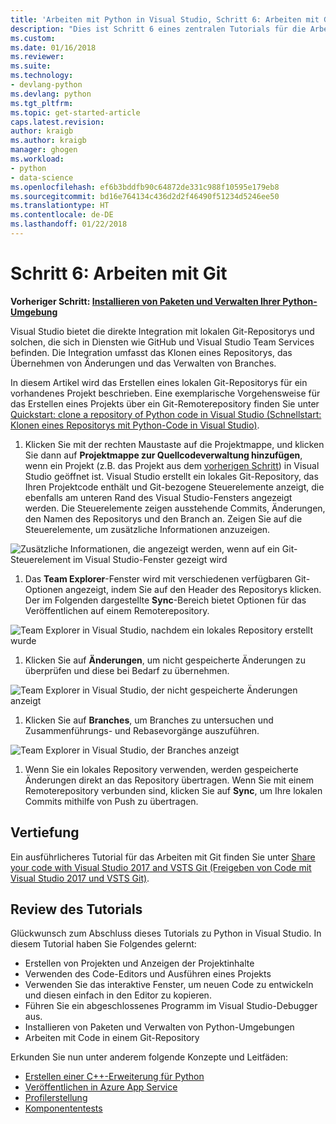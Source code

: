 ```yaml
---
title: 'Arbeiten mit Python in Visual Studio, Schritt 6: Arbeiten mit Git | Microsoft-Dokumentation'
description: "Dies ist Schritt 6 eines zentralen Tutorials für die Arbeit mit Python in Visual Studio, in dem die Git-bezogenen Features von Visual Studio erläutert werden."
ms.custom: 
ms.date: 01/16/2018
ms.reviewer: 
ms.suite: 
ms.technology:
- devlang-python
ms.devlang: python
ms.tgt_pltfrm: 
ms.topic: get-started-article
caps.latest.revision: 
author: kraigb
ms.author: kraigb
manager: ghogen
ms.workload:
- python
- data-science
ms.openlocfilehash: ef6b3bddfb90c64872de331c988f10595e179eb8
ms.sourcegitcommit: bd16e764134c436d2d2f46490f51234d5246ee50
ms.translationtype: HT
ms.contentlocale: de-DE
ms.lasthandoff: 01/22/2018
---
```

# <a name="step-6-working-with-git"></a>Schritt 6: Arbeiten mit Git

**Vorheriger Schritt: [Installieren von Paketen und Verwalten Ihrer Python-Umgebung](tutorial-working-with-python-in-visual-studio-step-05-installing-packages.md)**

Visual Studio bietet die direkte Integration mit lokalen Git-Repositorys und solchen, die sich in Diensten wie GitHub und Visual Studio Team Services befinden. Die Integration umfasst das Klonen eines Repositorys, das Übernehmen von Änderungen und das Verwalten von Branches.

In diesem Artikel wird das Erstellen eines lokalen Git-Repositorys für ein vorhandenes Projekt beschrieben. Eine exemplarische Vorgehensweise für das Erstellen eines Projekts über ein Git-Remoterepository finden Sie unter [Quickstart: clone a repository of Python code in Visual Studio (Schnellstart: Klonen eines Repositorys mit Python-Code in Visual Studio)](quickstart-03-project-from-repository.md).

1. Klicken Sie mit der rechten Maustaste auf die Projektmappe, und klicken Sie dann auf **Projektmappe zur Quellcodeverwaltung hinzufügen**, wenn ein Projekt (z.B. das Projekt aus dem [vorherigen Schritt](tutorial-working-with-python-in-visual-studio-step-05-installing-packages.md)) in Visual Studio geöffnet ist. Visual Studio erstellt ein lokales Git-Repository, das Ihren Projektcode enthält und Git-bezogene Steuerelemente anzeigt, die ebenfalls am unteren Rand des Visual Studio-Fensters angezeigt werden. Die Steuerelemente zeigen ausstehende Commits, Änderungen, den Namen des Repositorys und den Branch an. Zeigen Sie auf die Steuerelemente, um zusätzliche Informationen anzuzeigen.

  ![Zusätzliche Informationen, die angezeigt werden, wenn auf ein Git-Steuerelement im Visual Studio-Fenster gezeigt wird](media/working-with-git-01.png)

1. Das **Team Explorer**-Fenster wird mit verschiedenen verfügbaren Git-Optionen angezeigt, indem Sie auf den Header des Repositorys klicken. Der im Folgenden dargestellte **Sync**-Bereich bietet Optionen für das Veröffentlichen auf einem Remoterepository.

  ![Team Explorer in Visual Studio, nachdem ein lokales Repository erstellt wurde](media/working-with-git-02.png)

1. Klicken Sie auf **Änderungen**, um nicht gespeicherte Änderungen zu überprüfen und diese bei Bedarf zu übernehmen.

  ![Team Explorer in Visual Studio, der nicht gespeicherte Änderungen anzeigt](media/working-with-git-03.png)

1. Klicken Sie auf **Branches**, um Branches zu untersuchen und Zusammenführungs- und Rebasevorgänge auszuführen.

  ![Team Explorer in Visual Studio, der Branches anzeigt](media/working-with-git-04.png)

1. Wenn Sie ein lokales Repository verwenden, werden gespeicherte Änderungen direkt an das Repository übertragen. Wenn Sie mit einem Remoterepository verbunden sind, klicken Sie auf **Sync**, um Ihre lokalen Commits mithilfe von Push zu übertragen.

## <a name="going-deeper"></a>Vertiefung

Ein ausführlicheres Tutorial für das Arbeiten mit Git finden Sie unter [Share your code with Visual Studio 2017 and VSTS Git (Freigeben von Code mit Visual Studio 2017 und VSTS Git)](/vsts/git/share-your-code-in-git-vs-2017).

## <a name="tutorial-review"></a>Review des Tutorials

Glückwunsch zum Abschluss dieses Tutorials zu Python in Visual Studio. In diesem Tutorial haben Sie Folgendes gelernt:

- Erstellen von Projekten und Anzeigen der Projektinhalte
- Verwenden des Code-Editors und Ausführen eines Projekts
- Verwenden Sie das interaktive Fenster, um neuen Code zu entwickeln und diesen einfach in den Editor zu kopieren.
- Führen Sie ein abgeschlossenes Programm im Visual Studio-Debugger aus.
- Installieren von Paketen und Verwalten von Python-Umgebungen
- Arbeiten mit Code in einem Git-Repository

Erkunden Sie nun unter anderem folgende Konzepte und Leitfäden:

- [Erstellen einer C++-Erweiterung für Python](working-with-c-cpp-python-in-visual-studio.md)
- [Veröffentlichen in Azure App Service](publishing-to-azure.md)
- [Profilerstellung](profiling.md)
- [Komponententests](unit-testing.md)
